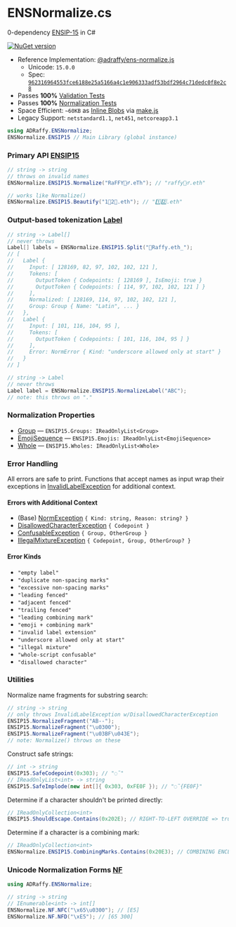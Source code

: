# ENSNormalize.cs
0-dependency [ENSIP-15](https://docs.ens.domains/ens-improvement-proposals/ensip-15-normalization-standard) in C# 

[![NuGet version](https://badge.fury.io/nu/ADRaffy.ENSNormalize.svg)](https://badge.fury.io/nu/ADRaffy.ENSNormalize)

* Reference Implementation: [@adraffy/ens-normalize.js](https://github.com/adraffy/ens-normalize.js)
	* Unicode: `15.0.0`
	* Spec: [`962316964553fce6188e25a5166a4c1e906333adf53bdf2964c71dedc0f8e2c8`](https://github.com/ensdomains/docs/blob/master/ens-improvement-proposals/ensip-15/spec.json)
* Passes **100%** [Validation Tests](https://github.com/ensdomains/docs/blob/master/ens-improvement-proposals/ensip-15/tests.json)
* Passes **100%** [Normalization Tests](https://unicode.org/Public/15.0.0/ucd/NormalizationTest.txt)
* Space Efficient: `~60KB` as [Inline Blobs](./ENSNormalize/Blobs.cs) via [make.js](./Compress/make.js)
* Legacy Support: `netstandard1.1`, `net451`, `netcoreapp3.1`

```c#
using ADRaffy.ENSNormalize;
ENSNormalize.ENSIP15 // Main Library (global instance)
```

### Primary API [ENSIP15](./ENSNormalize/ENSIP15.cs)

```c#
// string -> string
// throws on invalid names
ENSNormalize.ENSIP15.Normalize("RaFFY🚴‍♂️.eTh"); // "raffy🚴‍♂.eth"

// works like Normalize()
ENSNormalize.ENSIP15.Beautify("1⃣2⃣.eth"); // "1️⃣2️⃣.eth"
```
### Output-based tokenization [Label](./ENSNormalize/Label.cs)

```c#
// string -> Label[]
// never throws
Label[] labels = ENSNormalize.ENSIP15.Split("💩Raffy.eth_");
// [
//   Label {
//     Input: [ 128169, 82, 97, 102, 102, 121 ],  
//     Tokens: [
//       OutputToken { Codepoints: [ 128169 ], IsEmoji: true }
//       OutputToken { Codepoints: [ 114, 97, 102, 102, 121 ] }
//     ],
//     Normalized: [ 128169, 114, 97, 102, 102, 121 ],
//     Group: Group { Name: "Latin", ... }
//   },
//   Label {
//     Input: [ 101, 116, 104, 95 ],
//     Tokens: [ 
//       OutputToken { Codepoints: [ 101, 116, 104, 95 ] }
//     ],
//     Error: NormError { Kind: "underscore allowed only at start" }
//   }
// ]

// string -> Label
// never throws
Label label = ENSNormalize.ENSIP15.NormalizeLabel("ABC");
// note: this throws on "."
```

### Normalization Properties

* [Group](./ENSNormalize/Group.cs) — `ENSIP15.Groups: IReadOnlyList<Group>`
* [EmojiSequence](./ENSNormalize/EmojiSequence.cs) — `ENSIP15.Emojis: IReadOnlyList<EmojiSequence>`
* [Whole](./ENSNormalize/Whole.cs) — `ENSIP15.Wholes: IReadOnlyList<Whole>`

### Error Handling

All errors are safe to print. Functions that accept names as input wrap their exceptions in [InvalidLabelException](./ENSNormalize/InvalidLabelException.cs) for additional context.

#### Errors with Additional Context
* (Base) [NormException](./ENSNormalize/NormException.cs) `{ Kind: string, Reason: string? }`
* [DisallowedCharacterException](./ENSNormalize/DisallowedCharacterException.cs) `{ Codepoint }`
* [ConfusableException](./ENSNormalize/ConfusableException.cs) `{ Group, OtherGroup }`
* [IllegalMixtureException](./ENSNormalize/IllegalMixtureException.cs) `{ Codepoint, Group, OtherGroup? }`

#### Error Kinds

* `"empty label"`
* `"duplicate non-spacing marks"`
* `"excessive non-spacing marks"`
* `"leading fenced"`
* `"adjacent fenced"`
* `"trailing fenced"`
* `"leading combining mark"`
* `"emoji + combining mark"`
* `"invalid label extension"`
* `"underscore allowed only at start"`
* `"illegal mixture"`
* `"whole-script confusable"`
* `"disallowed character"`

### Utilities

Normalize name fragments for substring search:
```c#
// string -> string
// only throws InvalidLabelException w/DisallowedCharacterException
ENSIP15.NormalizeFragment("AB--");
ENSIP15.NormalizeFragment("\u0300");
ENSIP15.NormalizeFragment("\u03BF\u043E");
// note: Normalize() throws on these
```

Construct safe strings:
```c#
// int -> string
ENSIP15.SafeCodepoint(0x303); // "◌̃"
// IReadOnlyList<int> -> string
ENSIP15.SafeImplode(new int[]{ 0x303, 0xFE0F }); // "◌̃{FE0F}"
```
Determine if a character shouldn't be printed directly:
```c#
// IReadOnlyCollection<int>
ENSIP15.ShouldEscape.Contains(0x202E); // RIGHT-TO-LEFT OVERRIDE => true
```
Determine if a character is a combining mark:
```c#
// IReadOnlyCollection<int>
ENSNormalize.ENSIP15.CombiningMarks.Contains(0x20E3); // COMBINING ENCLOSING KEYCAP => true
```

### Unicode Normalization Forms [NF](./ENSNormalize/NF.cs)

```c#
using ADRaffy.ENSNormalize;

// string -> string 
// IEnumerable<int> -> int[]
ENSNormalize.NF.NFC("\x65\u0300"); // [E5]
ENSNormalize.NF.NFD("\xE5"); // [65 300]
```
